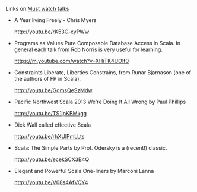 Links on [Must watch talks](https://www.reddit.com/r/scala/comments/55d465/must_watch_talks/?st=ITTKBXBO&sh=b3d088c8)

- A Year living Freely - Chris Myers
    
    http://youtu.be/rK53C-xyPWw

- Programs as Values Pure Composable Database Access in Scala. In general each talk from Rob Norris is very useful for learning.
    
    https://m.youtube.com/watch?v=XHiTK4UOIf0

- Constraints Liberate, Liberties Constrains, from Runar Bjarnason (one of  the authors of FP in Scala).
    
    http://youtu.be/GqmsQeSzMdw

- Pacific Northwest Scala 2013 We're Doing It All Wrong by Paul Phillips
    
    http://youtu.be/TS1lpKBMkgg

- Dick Wall called effective Scala
    
    http://youtu.be/rhXUlPmLLts

- Scala: The Simple Parts by Prof. Odersky is a (recent!) classic.
    
    http://youtu.be/ecekSCX3B4Q

- Elegant and Powerful Scala One-liners by Marconi Lanna
    
    http://youtu.be/V08s4AfVQY4